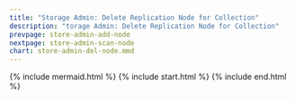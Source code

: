 ```yaml
---
title: "Storage Admin: Delete Replication Node for Collection"
description: "torage Admin: Delete Replication Node for Collection"
prevpage: store-admin-add-node
nextpage: store-admin-scan-node
chart: store-admin-del-node.mmd
---
```


{% include mermaid.html %}
{% include start.html %}
{% include end.html %}

